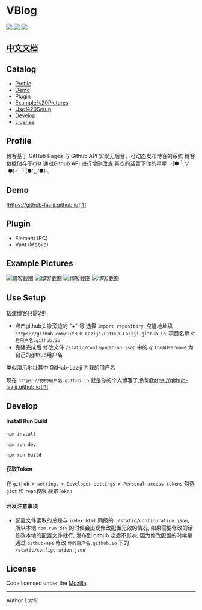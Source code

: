 # VBlog

![](https://img.shields.io/badge/vue-2.5.2-brightgreen.svg)
![](https://img.shields.io/badge/element--ui-2.3.5-brightgreen.svg)
![](https://img.shields.io/badge/vant-1.1.2-brightgreen.svg)

## [中文文档](README.md)

## Catalog

- [Profile](#Profile)
- [Demo](#Demo)
- [Plugin](#Plugin)
- [Example%20Pictures](#Example%20Pictures)
- [Use%20Setup](#Use%20Setup)
- [Develop](#Develop)
- [License](#License)

## Profile

博客基于 GitHub Pages 与 Github API 实现无后台，可动态发布博客的系统
博客数据储存于gist 通过Github API 进行增删改查
喜欢的话留下你的星星╭(●｀∀´●)╯╰(●’◡’●)╮

## Demo

[https://github-laziji.github.io][1]


## Plugin

- Element (PC)
- Vant (Mobile)

## Example Pictures

![博客截图](screenshots/201805152146.png)
![博客截图](screenshots/201805152147.png)
![博客截图](screenshots/201805111431.png)
![博客截图](screenshots/201805111438.png)

## Use Setup
搭建博客只需2步
- 点击github头像旁边的 "+" 号 选择 ```Import repository ```克隆地址填 ```https://github.com/GitHub-Laziji/GitHub-Laziji.github.io ```项目名填 ```你的用户名.github.io ```
- 克隆完成后 修改文件 ```/static/configuration.json``` 中的 ```githubUsername``` 为自己的github用户名


类似演示地址其中 GitHub-Laziji 为我的用户名


现在 ```https://你的用户名.github.io``` 就是你的个人博客了,例如[https://github-laziji.github.io][1]

## Develop

#### Install Run Build

    npm install

    npm run dev

    npm run build

#### 获取Token

在 ```github > settings > Developer settings > Personal access tokens```  勾选```gist``` 和 ```repo```权限 获取```Token```

#### 开发注意事项

- 配置文件读取的总是与 ```index.html``` 同级的 ```./static/configuration.json```, 所以本地 ```npm run dev``` 的时候会出现修改配置无效的情况, 如果需要修改的话修改本地的配置文件就行, 发布到 github 之后不影响, 因为修改配置的时候是通过 ```github-api``` 修改 ```你的用户名.github.io``` 下的 ```/static/configuration.json ```


## License

Code licensed under the [Mozilla](LICENSE).

------


Author *Laziji*





  [1]: https://github-laziji.github.io
  [2]: https://github.com/GitHub-Laziji/GitHub-Laziji.github.io
